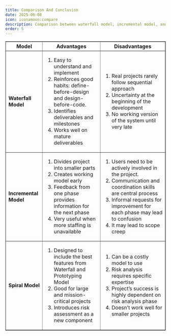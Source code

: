 ```yaml
---
title: Comparison And Conclusion
date: 2025-06-08
icon: iconamoon:compare
description: Comparison between waterfall model, incremental model, and spiral model.
order: 5
---
```


<table border="1">
  <thead>
    <tr>
      <th>Model</th>
      <th>Advantages</th>
      <th>Disadvantages</th>
    </tr>
  </thead>
  <tbody>
    <tr>
      <td><strong>Waterfall Model</strong></td>
      <td>
        <ol>
          <li>Easy to understand and implement</li>
          <li>Reinforces good habits: define-before-design and design-before-code.</li>
          <li>Identifies deliverables and milestones</li>
          <li>Works well on mature deliverables</li>
        </ol>
      </td>
      <td>
        <ol>
          <li>Real projects rarely follow sequential approach</li>
          <li>Uncertainty at the beginning of the development</li>
          <li>No working version of the system until very late</li>
        </ol>
      </td>
    </tr>
    <tr>
      <td><strong>Incremental Model</strong></td>
      <td>
        <ol>
          <li>Divides project into smaller parts</li>
          <li>Creates working model early</li>
          <li>Feedback from one phase provides information for the next phase</li>
          <li>Very useful when more staffing is unavailable</li>
        </ol>
      </td>
      <td>
        <ol>
          <li>Users need to be actively involved in the project.</li>
          <li>Communication and coordination skills are central process</li>
          <li>Informal requests for improvement for each phase may lead to confusion</li>
          <li>It may lead to scope creep</li>
        </ol>
      </td>
    </tr>
    <tr>
      <td><strong>Spiral Model</strong></td>
      <td>
        <ol>
          <li>Designed to include the best features from Waterfall and Prototyping Model</li>
          <li>Good for large and mission-critical projects</li>
          <li>Introduces risk assessment as a new component</li>
        </ol>
      </td>
      <td>
        <ol>
          <li>Can be a costly model to use</li>
          <li>Risk analysis requires specific expertise</li>
          <li>Project’s success is highly dependent on risk analysis phase</li>
          <li>Doesn’t work well for smaller projects</li>
        </ol>
      </td>
    </tr>
  </tbody>
</table>
